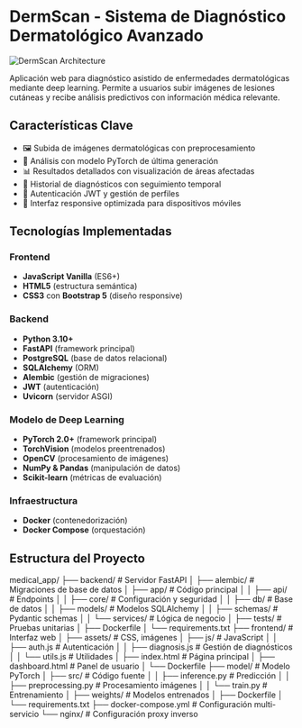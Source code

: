 # DermScan - Sistema de Diagnóstico Dermatológico Avanzado

![DermScan Architecture](https://via.placeholder.com/800x400?text=DermScan+System+Architecture](https://www.google.com/imgres?q=de%20los%20logo%20medica&imgurl=https%3A%2F%2Fw7.pngwing.com%2Fpngs%2F317%2F460%2Fpng-transparent-physician-medicine-staff-of-hermes-symbol-symbol-miscellaneous-text-logo-thumbnail.png&imgrefurl=https%3A%2F%2Fwww.pngwing.com%2Fes%2Fsearch%3Fq%3Ds%25C3%25ADmbolo%2Bm%25C3%25A9dico&docid=hR7hgv9ngs8YNM&tbnid=Sye0XCnl0EMH3M&vet=12ahUKEwiExs_x0oKOAxWBtpUCHQ7kIisQM3oECGoQAA..i&w=360&h=425&hcb=2&ved=2ahUKEwiExs_x0oKOAxWBtpUCHQ7kIisQM3oECGoQAA)) 

Aplicación web para diagnóstico asistido de enfermedades dermatológicas mediante deep learning. Permite a usuarios subir imágenes de lesiones cutáneas y recibe análisis predictivos con información médica relevante.

## Características Clave
- 🖼️ Subida de imágenes dermatológicas con preprocesamiento
- 🧠 Análisis con modelo PyTorch de última generación
- 📊 Resultados detallados con visualización de áreas afectadas
- 📁 Historial de diagnósticos con seguimiento temporal
- 🔐 Autenticación JWT y gestión de perfiles
- 📱 Interfaz responsive optimizada para dispositivos móviles

## Tecnologías Implementadas

### Frontend
- **JavaScript Vanilla** (ES6+)
- **HTML5** (estructura semántica)
- **CSS3** con **Bootstrap 5** (diseño responsive)


### Backend
- **Python 3.10+**
- **FastAPI** (framework principal)
- **PostgreSQL** (base de datos relacional)
- **SQLAlchemy** (ORM)
- **Alembic** (gestión de migraciones)
- **JWT** (autenticación)
- **Uvicorn** (servidor ASGI)

### Modelo de Deep Learning
- **PyTorch 2.0+** (framework principal)
- **TorchVision** (modelos preentrenados)
- **OpenCV** (procesamiento de imágenes)
- **NumPy & Pandas** (manipulación de datos)
- **Scikit-learn** (métricas de evaluación)

### Infraestructura
- **Docker** (contenedorización)
- **Docker Compose** (orquestación)


## Estructura del Proyecto
medical_app/
├── backend/ # Servidor FastAPI
│ ├── alembic/ # Migraciones de base de datos
│ ├── app/ # Código principal
│ │ ├── api/ # Endpoints
│ │ ├── core/ # Configuración y seguridad
│ │ ├── db/ # Base de datos
│ │ ├── models/ # Modelos SQLAlchemy
│ │ ├── schemas/ # Pydantic schemas
│ │ └── services/ # Lógica de negocio
│ ├── tests/ # Pruebas unitarias
│ ├── Dockerfile
│ └── requirements.txt
├── frontend/ # Interfaz web
│ ├── assets/ # CSS, imágenes
│ ├── js/ # JavaScript
│ │ ├── auth.js # Autenticación
│ │ ├── diagnosis.js # Gestión de diagnósticos
│ │ └── utils.js # Utilidades
│ ├── index.html # Página principal
│ ├── dashboard.html # Panel de usuario
│ └── Dockerfile
├── model/ # Modelo PyTorch
│ ├── src/ # Código fuente
│ │ ├── inference.py # Predicción
│ │ ├── preprocessing.py # Procesamiento imágenes
│ │ └── train.py # Entrenamiento
│ ├── weights/ # Modelos entrenados
│ ├── Dockerfile
│ └── requirements.txt
├── docker-compose.yml # Configuración multi-servicio
└── nginx/ # Configuración proxy inverso
